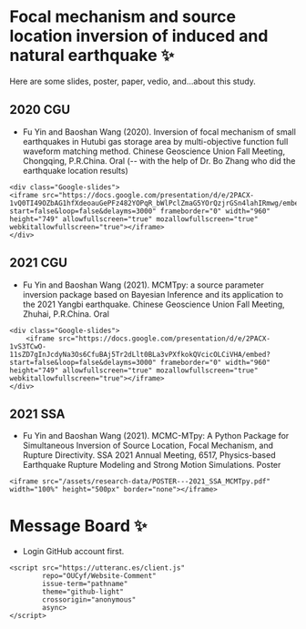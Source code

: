 


# Focal mechanism and source location inversion of induced and natural earthquake ✨

Here are some slides, poster, paper, vedio, and...about this study.

## 2020 CGU
- Fu Yin and Baoshan Wang (2020). Inversion of focal mechanism of small earthquakes in Hutubi gas storage area by multi-objective function full waveform matching method. Chinese Geoscience Union Fall Meeting, Chongqing, P.R.China. Oral (-- with the help of Dr. Bo Zhang who did the earthquake location results)
~~~
<div class="Google-slides">
<iframe src="https://docs.google.com/presentation/d/e/2PACX-1vQ0TI49OZbAG1hfXdeoauGePFz482YOPqR_bWlPclZmaG5YOrQzjrGSn4lahIRmwg/embed?start=false&loop=false&delayms=3000" frameborder="0" width="960" height="749" allowfullscreen="true" mozallowfullscreen="true" webkitallowfullscreen="true"></iframe>
</div>
~~~


## 2021 CGU
- Fu Yin and Baoshan Wang (2021). MCMTpy: a source parameter inversion package based on Bayesian Inference and its application to the 2021 Yangbi earthquake. Chinese Geoscience Union Fall Meeting, Zhuhai, P.R.China. Oral
~~~
<div class="Google-slides">
    <iframe src="https://docs.google.com/presentation/d/e/2PACX-1vS3TCwO-11sZD7gInJcdyNa3Os6CfuBAj5Tr2dLlt0BLa3vPXfkokQVcicOLCiVHA/embed?start=false&loop=false&delayms=3000" frameborder="0" width="960" height="749" allowfullscreen="true" mozallowfullscreen="true" webkitallowfullscreen="true"></iframe>
</div>
~~~


## 2021 SSA
- Fu Yin and Baoshan Wang (2021). MCMC-MTpy: A Python Package for Simultaneous Inversion of Source Location, Focal Mechanism, and Rupture Directivity. SSA 2021 Annual Meeting, 6517, Physics-based Earthquake Rupture Modeling and Strong Motion Simulations. Poster
~~~
<iframe src="/assets/research-data/POSTER---2021_SSA_MCMTpy.pdf" width="100%" height="500px" border="none"></iframe>
~~~



# Message Board ✨
- Login GitHub account first.
~~~
<script src="https://utteranc.es/client.js"
        repo="OUCyf/Website-Comment"
        issue-term="pathname"
        theme="github-light"
        crossorigin="anonymous"
        async>
</script>
~~~
